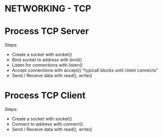 # NETWORKING - TCP

# Process TCP Server
Steps:
- Create a socket with socket()
- Bind socket to address with bind()
- Listen for connections with listen()
- Accept connections with accept() "typicall blocks until client connects"
- Send / Receive data with read(), write()

# Process TCP Client
Steps:
- Create a socket with socket()
- Connect to address with connect()
- Send / Receive data with read(), write()
